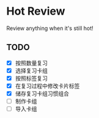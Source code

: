 # Hot Review
Review anything when it's still hot!

## TODO

- [x] 按照数量复习  
- [x] 选择复习卡组  
- [x] 按照标签复习
- [x] 在复习过程中修改卡片标签
- [x] 储存复习卡组习惯组合
- [ ] 制作卡组  
- [ ] 导入卡组  
